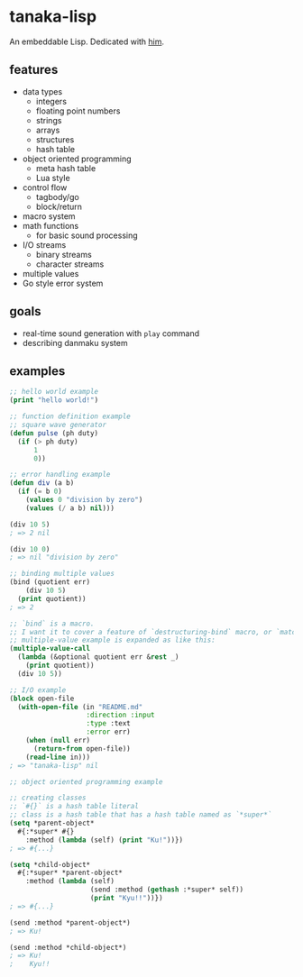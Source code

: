 # tanaka-lisp

An embeddable Lisp. Dedicated with [him](https://oddtaxi.fandom.com/wiki/Hajime_Tanaka).

## features

- data types
    - integers
    - floating point numbers
    - strings
    - arrays
    - structures
    - hash table
- object oriented programming
    - meta hash table
    - Lua style
- control flow
    - tagbody/go
    - block/return
- macro system
- math functions
    - for basic sound processing
- I/O streams
    - binary streams
    - character streams
- multiple values
- Go style error system

## goals

- real-time sound generation with `play` command
- describing danmaku system

## examples

```lisp
;; hello world example
(print "hello world!")
```

```lisp
;; function definition example
;; square wave generator
(defun pulse (ph duty)
  (if (> ph duty)
      1
      0))
```

```lisp
;; error handling example
(defun div (a b)
  (if (= b 0)
    (values 0 "division by zero")
    (values (/ a b) nil)))

(div 10 5)
; => 2 nil

(div 10 0)
; => nil "division by zero"
```

```lisp
;; binding multiple values
(bind (quotient err)
    (div 10 5)
  (print quotient))
; => 2

;; `bind` is a macro.
;; I want it to cover a feature of `destructuring-bind` macro, or `match` macro?
;; multiple-value example is expanded as like this:
(multiple-value-call
  (lambda (&optional quotient err &rest _)
    (print quotient))
  (div 10 5))
```

```lisp
;; I/O example
(block open-file
  (with-open-file (in "README.md"
                   :direction :input
                   :type :text
                   :error err)
    (when (null err)
      (return-from open-file))
    (read-line in)))
; => "tanaka-lisp" nil
```

```lisp
;; object oriented programming example

;; creating classes
;; `#{}` is a hash table literal
;; class is a hash table that has a hash table named as `*super*`
(setq *parent-object*
  #{:*super* #{}
    :method (lambda (self) (print "Ku!"))})
; => #{...}

(setq *child-object*
  #{:*super* *parent-object*
    :method (lambda (self)
                    (send :method (gethash :*super* self))
                    (print "Kyu!!"))})
; => #{...}

(send :method *parent-object*)
; => Ku!

(send :method *child-object*)
; => Ku!
;    Kyu!!
```
